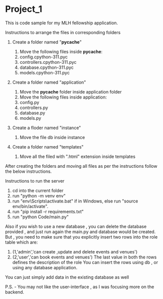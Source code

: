 # Project_1
This is code sample for my MLH fellowship application.

Instructions to arrange the files in corresponding folders
1. Create a  folder named "__pycache__"
    1. Move the following files inside __pycache__:
    2. config.cpython-311.pyc
    3. controllers.cpython-311.pyc
    4. database.cpython-311.pyc
    5.  models.cpython-311.pyc

2. Create a  folder named  "application"
    1. Move the  __pycache__ folder inside application folder
    2.  Move the following files inside application:
    3.  config.py
    4.  controllers.py
    5.  database.py
    6.   models.py

3. Create a  floder named "instance"
   1. Move the file db inside instance

4. Create a folder named "templates"
   1.  Move all the filed with ".html" extension inside templates 
       
After creating the folders and moving all files as per the instructions follow the below instructions.       

Instructions to run the server
1. cd into the current folder
2. run "python -m venv env"
3. run "env\Scripts\activate.bat" if in Windows, else run "source env/bin/activate".
4. run "pip install -r requirements.txt"
5. run "python Code/main.py"

Also if you wish to use a new database , you can delete the database provided , and just run again the main.py and database would be created. But , you need to make sure that you explicitly insert two rows into the role  table which are:
1. (1,'admin','can create ,update and delete events and venues')
2. (2,'user','can book events and venues')
The last value in both the rows defines the description of the role 
You can insert the rows using db , or using any database application.

You can just simply add data in the existing database as well

P.S. - You may not like the user-interface , as I was focusing more on the backend.
